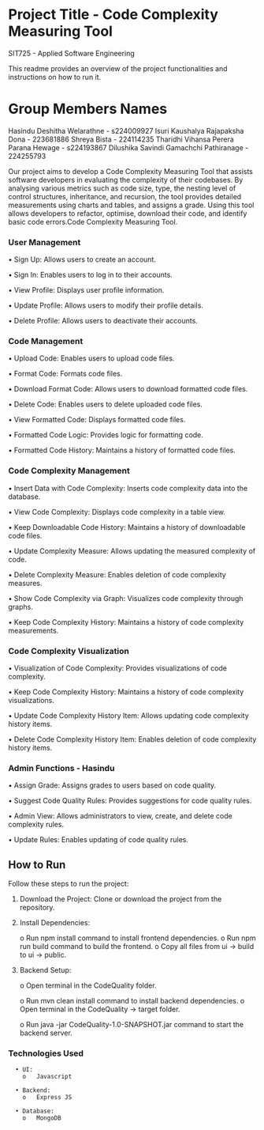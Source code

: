 # Project Title - Code Complexity Measuring Tool
SIT725 - Applied Software Engineering

This readme provides an overview of the project functionalities and instructions on how to run it.

# Group Members Names
Hasindu Deshitha Welarathne - s224009927
Isuri Kaushalya Rajapaksha Dona - 223681886
Shreya Bista - 224114235
Tharidhi Vihansa Perera Parana Hewage - s224193867
Dilushika Savindi Gamachchi Pathiranage - 224255793

Our project aims to develop a Code Complexity Measuring Tool that assists software developers in evaluating the complexity of their codebases. By analysing various metrics such as code size, type, the nesting level of control structures, inheritance, and recursion, the tool provides detailed measurements using charts and tables, and assigns a grade. Using this tool allows developers to refactor, optimise, download their code, and identify basic code errors.Code Complexity Measuring Tool.

### User Management

•	Sign Up: Allows users to create an account.

•	Sign In: Enables users to log in to their accounts.

•	View Profile: Displays user profile information.

•	Update Profile: Allows users to modify their profile details.

•	Delete Profile: Allows users to deactivate their accounts.


### Code Management

•	Upload Code: Enables users to upload code files.

•	Format Code: Formats code files.

•	Download Format Code: Allows users to download formatted code files.

•	Delete Code: Enables users to delete uploaded code files.

•	View Formatted Code: Displays formatted code files.

•	Formatted Code Logic: Provides logic for formatting code.

•	Formatted Code History: Maintains a history of formatted code files.


### Code Complexity Management

•	Insert Data with Code Complexity: Inserts code complexity data into the database.

•	View Code Complexity: Displays code complexity in a table view.

•	Keep Downloadable Code History: Maintains a history of downloadable code files.

•	Update Complexity Measure: Allows updating the measured complexity of code.

•	Delete Complexity Measure: Enables deletion of code complexity measures.

•	Show Code Complexity via Graph: Visualizes code complexity through graphs.

•	Keep Code Complexity History: Maintains a history of code complexity measurements.


### Code Complexity Visualization

•	Visualization of Code Complexity: Provides visualizations of code complexity.

•	Keep Code Complexity History: Maintains a history of code complexity visualizations.

•	Update Code Complexity History Item: Allows updating code complexity history items.

•	Delete Code Complexity History Item: Enables deletion of code complexity history items.


### Admin Functions - Hasindu

•	Assign Grade: Assigns grades to users based on code quality.

•	Suggest Code Quality Rules: Provides suggestions for code quality rules.

•	Admin View: Allows administrators to view, create, and delete code complexity rules.

•	Update Rules: Enables updating of code quality rules.


## How to Run

Follow these steps to run the project:
1.	Download the Project: Clone or download the project from the repository.

2.	Install Dependencies:

      o	Run npm install command to install frontend dependencies. o	Run npm run build command to build the frontend.
      o	Copy all files from ui -> build to ui -> public.
3.	Backend Setup:

      o	Open terminal in the CodeQuality folder.

      o	Run mvn clean install command to install backend dependencies.
      o	Open terminal in the CodeQuality -> target folder.

      o	Run java -jar CodeQuality-1.0-SNAPSHOT.jar command to start the backend server.

### Technologies Used

      •	UI:
        o	Javascript

      •	Backend:
        o	Express JS

      •	Database:
        o	MongoDB

